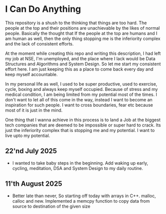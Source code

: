 # I Can Do Anything
This repository is a shush to the thinking that things are too hard. The people at the top and their positions are unachievable by the likes of normal people. Basically the thought that If the people at the top are humans and I am human as well, then the only thing stopping me is the inferiority complex and the lack of consistent efforts. 

At the moment while creating this repo and writing this description, I had left my job at NSE, I'm unemployed, and the place where I lack would be Data Structures and Algorithms and System Design. So let me start my consistent effort here. I am just keeping this as a place to come back every day and keep myself accountable. 

In my personal life as well, I used to be super productive, used to exercise, cycle, boxing and always keep myself occupied. Because of stress and my medical condition, I am being limited from my potential most of the times. I don't want to let all of this come in the way, instead I want to become an inspiration for such people. I want to cross boundaries, fear etc because most of it is just in the mind.

One thing that I wanna achieve in this process is to land a Job at the biggest tech companies that are deemed to be impossible or super hard to crack. Its just the inferiority complex that is stopping me and my potential. I want to live upto my potential.

22'nd July 2025
---------------
- I wanted to take baby steps in the beginning. Add waking up early, cycling, meditation, DSA and System Design to my daily routine.

11'th August 2025
----------------
- Better late than never, So starting off today with arrays in C++. malloc, calloc and new. Implemented a memcpy function to copy data from source to destination of the given size
